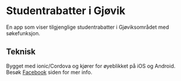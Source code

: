 Studentrabatter i Gjøvik
=====================

En app som viser tilgjenglige studentrabatter i Gjøviksområdet med søkefunksjon.

## Teknisk

Bygget med ionic/Cordova og kjører for øyeblikket på iOS og Android. 
Besøk [Facebook](https://www.facebook.com/pages/Studentrabatter-i-Gj%C3%B8vik/615407018505793?ref=ts&fref=ts) siden for mer info.
